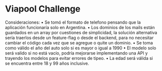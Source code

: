 # Viapool Challenge

Consideraciones:
    • Se tomó el formato de telefono pensando que la aplicación funcionaría solo en Argentina.
    • Los dominios de los mails están guardados en un array por cuestiones de simplicidad, la solución alternativa sería traerlos desde un feature-flag o desde el backend, para no necesitar cambiar el código cada vez que se agregue o quite un dominio.
    • Se toma como válido el año del auto solo si es mayor o igual a 1990
    • El modelo solo será valido si no está vacío, podría mejorarse implementando una API y trayendo los modelos para evitar errores de tipeo.
    • La edad será válida si se encuentra entre 18 y 99 años inclusive.